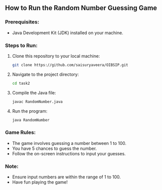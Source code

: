 ## How to Run the Random Number Guessing Game

### Prerequisites:

- Java Development Kit (JDK) installed on your machine.

### Steps to Run:

1. Clone this repository to your local machine:

   ```bash
   git clone https://github.com/saisuryaveera/OIBSIP.git
   ```

2. Navigate to the project directory:

   ```bash
   cd task2
   ```

3. Compile the Java file:

   ```bash
   javac RandomNumber.java
   ```

4. Run the program:

   ```bash
   java RandomNumber
   ```

### Game Rules:

- The game involves guessing a number between 1 to 100.
- You have 5 chances to guess the number.
- Follow the on-screen instructions to input your guesses.

### Note:

- Ensure input numbers are within the range of 1 to 100.
- Have fun playing the game!
